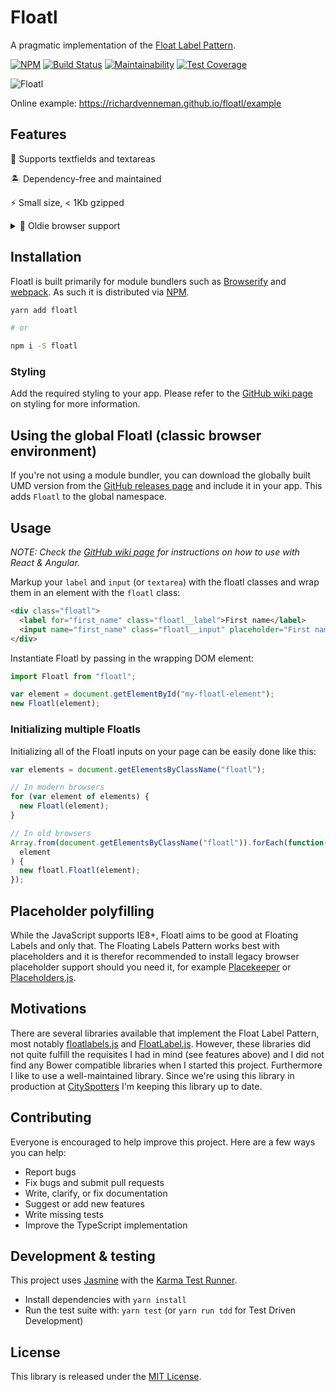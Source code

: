 # Floatl

A pragmatic implementation of the [Float Label Pattern](http://mds.is/float-label-pattern/).

[![NPM](https://img.shields.io/npm/v/floatl.svg)](https://www.npmjs.com/package/floatl)
[![Build Status](https://semaphoreci.com/api/v1/richardvenneman/floatl/branches/typescript/badge.svg)](https://semaphoreci.com/richardvenneman/floatl)
[![Maintainability](https://api.codeclimate.com/v1/badges/c68d489f62e4a80f0ae2/maintainability)](https://codeclimate.com/github/richardvenneman/floatl/maintainability)
[![Test Coverage](https://api.codeclimate.com/v1/badges/c68d489f62e4a80f0ae2/test_coverage)](https://codeclimate.com/github/richardvenneman/floatl/test_coverage)

![Floatl](https://i.imgur.com/fjDfAcE.gif)

Online example: https://richardvenneman.github.io/floatl/example

## Features

🤙 Supports textfields and textareas

🏝 Dependency-free and maintained

⚡️ Small size, < 1Kb gzipped

<details>
 <summary>🤣 Oldie browser support</summary>
 <a href="https://saucelabs.com/u/richardvenneman">
  <img src="https://saucelabs.com/browser-matrix/richardvenneman.svg" alt="Sauce Test Status"/>
 </a>

 _* Supports IE8 & IE9 as well, but I couldn't get them to run on SauceLabs_ 😰
</details>

## Installation

Floatl is built primarily for module bundlers such as [Browserify](http://browserify.org) and [webpack](http://webpack.github.io).
As such it is distributed via [NPM](https://www.npmjs.com/package/floatl).

```bash
yarn add floatl

# or

npm i -S floatl
```

### Styling

Add the required styling to your app. Please refer to the [GitHub wiki page](https://github.com/richardvenneman/floatl/wiki/Styling) on styling for more information.

## Using the global Floatl (classic browser environment)

If you're not using a module bundler, you can download the globally built UMD version from the [GitHub releases page](https://github.com/richardvenneman/floatl/releases) and include it in your app.
This adds `Floatl` to the global namespace.

## Usage

*NOTE: Check the [GitHub wiki page](https://github.com/richardvenneman/floatl/wiki) for instructions on how to use with React & Angular.*

Markup your `label` and `input` (or `textarea`) with the floatl classes and wrap them in an element with the `floatl` class:

```html
<div class="floatl">
  <label for="first_name" class="floatl__label">First name</label>
  <input name="first_name" class="floatl__input" placeholder="First name" type="text" />
</div>
```

Instantiate Floatl by passing in the wrapping DOM element:

```javascript
import Floatl from "floatl";

var element = document.getElementById("my-floatl-element");
new Floatl(element);
```

### Initializing multiple Floatls

Initializing all of the Floatl inputs on your page can be easily done like this:

```javascript
var elements = document.getElementsByClassName("floatl");

// In modern browsers
for (var element of elements) {
  new Floatl(element);
}

// In old browsers
Array.from(document.getElementsByClassName("floatl")).forEach(function(
  element
) {
  new floatl.Floatl(element);
});
```

## Placeholder polyfilling

While the JavaScript supports IE8+, Floatl aims to be good at Floating Labels and only that. The Floating Labels Pattern works best with placeholders and it is therefor recommended to install legacy browser placeholder support should you need it, for example [Placekeeper](https://github.com/kristerkari/placekeeper) or [Placeholders.js](https://github.com/jamesallardice/Placeholders.js).

## Motivations

There are several libraries available that implement the Float Label Pattern, most notably [floatlabels.js](https://github.com/clubdesign/floatlabels.js) and [FloatLabel.js](https://github.com/m10l/FloatLabel.js). However, these libraries did not quite fulfill the requisites I had in mind (see features above) and I did not find any Bower compatible libraries when I started this project. Furthermore I like to use a well-maintained library. Since we're using this library in production at [CitySpotters](https://www.cityspotters.com) I'm keeping this library up to date.

## Contributing

Everyone is encouraged to help improve this project. Here are a few ways you can help:

* Report bugs
* Fix bugs and submit pull requests
* Write, clarify, or fix documentation
* Suggest or add new features
* Write missing tests
* Improve the TypeScript implementation

## Development & testing

This project uses [Jasmine](http://jasmine.github.io) with the [Karma Test Runner](http://karma-runner.github.io/).

* Install dependencies with `yarn install`
* Run the test suite with: `yarn test` (or `yarn run tdd` for Test Driven Development)

## License

This library is released under the [MIT License](http://www.opensource.org/licenses/MIT).
